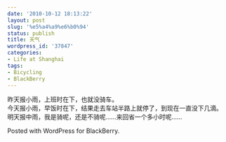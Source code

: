 ```yaml
---
date: '2010-10-12 18:13:22'
layout: post
slug: '%e5%a4%a9%e6%b0%94'
status: publish
title: 天气
wordpress_id: '37847'
categories:
- Life at Shanghai
tags:
- Bicycling
- BlackBerry
---
```


昨天报小雨，上班时在下，也就没骑车。  
今天报小雨，早饭时在下，结果走去车站半路上就停了，到现在一直没下几滴。  
明天报中雨，我是骑呢，还是不骑呢……来回省一个多小时呢……

Posted with WordPress for BlackBerry.
